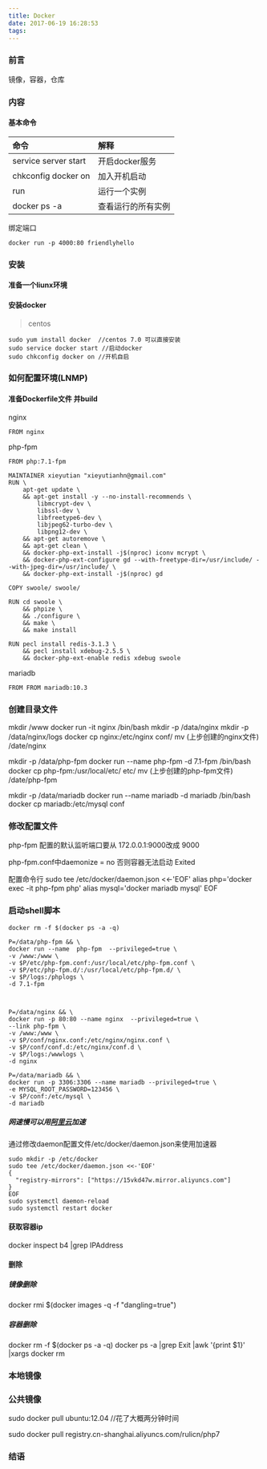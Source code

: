 ```yaml
---
title: Docker
date: 2017-06-19 16:28:53
tags:
---
```


### 前言
镜像，容器，仓库

### 内容

#### 基本命令

|命令|解释|
|:--|:--|
|service server start|开启docker服务|
|chkconfig docker on  |加入开机启动|
|run|运行一个实例|
|docker ps -a |查看运行的所有实例|
 
绑定端口
``` 
docker run -p 4000:80 friendlyhello
```

### 安装
#### 准备一个liunx环境

#### 安装docker
>centos

```
sudo yum install docker  //centos 7.0 可以直接安装
sudo service docker start //启动docker
sudo chkconfig docker on //开机自启
```


### 如何配置环境(LNMP)

#### 准备Dockerfile文件 并build

nginx 
```
FROM nginx
```

php-fpm
```
FROM php:7.1-fpm

MAINTAINER xieyutian "xieyutianhn@gmail.com"
RUN \
    apt-get update \
    && apt-get install -y --no-install-recommends \
        libmcrypt-dev \
        libssl-dev \
        libfreetype6-dev \
        libjpeg62-turbo-dev \
        libpng12-dev \
    && apt-get autoremove \
    && apt-get clean \
    && docker-php-ext-install -j$(nproc) iconv mcrypt \
    && docker-php-ext-configure gd --with-freetype-dir=/usr/include/ --with-jpeg-dir=/usr/include/ \
    && docker-php-ext-install -j$(nproc) gd

COPY swoole/ swoole/

RUN cd swoole \
    && phpize \
    && ./configure \
    && make \
    && make install

RUN pecl install redis-3.1.3 \
    && pecl install xdebug-2.5.5 \
    && docker-php-ext-enable redis xdebug swoole

```

mariadb
```
FROM FROM mariadb:10.3
```


### 创建目录文件
mkdir /www
docker run -it nginx /bin/bash
mkdir -p /data/nginx
mkdir -p /data/nginx/logs
docker cp nginx:/etc/nginx conf/
mv (上步创建的nginx文件)  /date/nginx


mkdir -p /data/php-fpm 
docker run --name php-fpm -d 7.1-fpm /bin/bash
docker cp php-fpm:/usr/local/etc/ etc/
mv (上步创建的php-fpm文件) /date/php-fpm

mkdir -p /data/mariadb
docker run --name mariadb -d mariadb /bin/bash
docker cp mariadb:/etc/mysql conf

### 修改配置文件
php-fpm 配置的默认监听端口要从 172.0.0.1:9000改成 9000

php-fpm.conf中daemonize = no
否则容器无法启动 Exited

配置命令行
sudo tee /etc/docker/daemon.json <<-'EOF'
alias php='docker exec -it php-fpm php'
alias mysql='docker mariadb mysql'
EOF


### 启动shell脚本
```
docker rm -f $(docker ps -a -q)

P=/data/php-fpm && \
docker run --name  php-fpm  --privileged=true \
-v /www:/www \
-v $P/etc/php-fpm.conf:/usr/local/etc/php-fpm.conf \
-v $P/etc/php-fpm.d/:/usr/local/etc/php-fpm.d/ \
-v $P/logs:/phplogs \
-d 7.1-fpm



P=/data/nginx && \
docker run -p 80:80 --name nginx  --privileged=true \
--link php-fpm \
-v /www:/www \
-v $P/conf/nginx.conf:/etc/nginx/nginx.conf \
-v $P/conf/conf.d:/etc/nginx/conf.d \
-v $P/logs:/wwwlogs \
-d nginx

P=/data/mariadb && \
docker run -p 3306:3306 --name mariadb --privileged=true \
-e MYSQL_ROOT_PASSWORD=123456 \
-v $P/conf:/etc/mysql \
-d mariadb

```


##### 网速慢可以用[阿里云](https://cr.console.aliyun.com/?spm=5176.1971733.2.28.60785837Gd4YZQ#/accelerator)加速 

通过修改daemon配置文件/etc/docker/daemon.json来使用加速器
```
sudo mkdir -p /etc/docker
sudo tee /etc/docker/daemon.json <<-'EOF'
{
  "registry-mirrors": ["https://15vkd47w.mirror.aliyuncs.com"]
}
EOF
sudo systemctl daemon-reload
sudo systemctl restart docker

```

#### 获取容器ip
docker inspect b4 |grep IPAddress


#### 删除

##### 镜像删除
docker rmi $(docker images -q -f "dangling=true")   

##### 容器删除
docker rm -f $(docker ps -a -q)
docker ps -a |grep Exit |awk '{print $1}' |xargs docker rm


### 本地镜像

### 公共镜像
sudo docker pull ubuntu:12.04 //花了大概两分钟时间

sudo docker pull registry.cn-shanghai.aliyuncs.com/rulicn/php7

### 结语